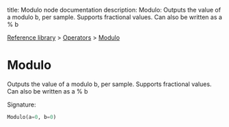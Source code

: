 title: Modulo node documentation
description: Modulo: Outputs the value of a modulo b, per sample. Supports fractional values. Can also be written as a % b

[Reference library](../../index.md) > [Operators](../index.md) > [Modulo](index.md)

# Modulo

Outputs the value of a modulo b, per sample. Supports fractional values. Can also be written as a % b

Signature:
```python
Modulo(a=0, b=0)
```
